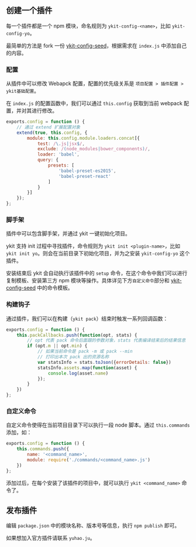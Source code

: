 ## 创建一个插件

每一个插件都是一个 npm 模块，命名规则为 `ykit-config-<name>`，比如 `ykit-config-yo`。

最简单的方法是 fork 一份 [ykit-config-seed][2]，根据需求在 `index.js` 中添加自己的内容。

### 配置

从插件中可以修改 Webapck 配置，配置的优先级关系是 `项目配置 > 插件配置 > ykit基础配置`。

在 `index.js` 的配置函数中，我们可以通过 `this.config` 获取到当前 webpack 配置，并对其进行修改。

```javascript
exports.config = function () {
    // 通过 extend 扩展配置对象
    extend(true, this.config, {
        module: this.config.module.loaders.concat[{
            test: /\.js|jsx$/,
            exclude: /(node_modules|bower_components)/,
            loader: 'babel',
            query: {
                presets: [
                    'babel-preset-es2015',
                    'babel-preset-react'
                ]
            }
        }]
    });
};
```

### 脚手架

插件中可以包含脚手架，并通过 ykit 一键初始化项目。

ykit 支持 init 过程中寻找插件，命令规则为 `ykit init <plugin-name>`，比如 `ykit init yo`。则会在当前目录下初始化项目，并为之安装 `ykit-config-yo`
 这个插件。

安装结束后 ykit 会自动执行该插件中的 `setup` 命令，在这个命令中我们可以进行复制模板、安装第三方 npm 模块等操作。具体详见下方`自定义命令`部分和 [ykit-config-seed][2] 中的命令模板。

### 构建钩子

通过插件，我们可以在构建（`ykit pack`）结束时触发一系列回调函数：

```javascript
exports.config = function () {
    this.packCallbacks.push(function(opt, stats) {
        // opt 代表 pack 命令后面跟的参数对象，stats 代表编译结束后的结果信息
        if (opt.m || opt.min) {
            // 如果当前命令是 pack -m 或 pack --min
            // 打印出本次 pack 出的资源名称
            var statsInfo = stats.toJson({errorDetails: false})
            statsInfo.assets.map(function(asset) {
                console.log(asset.name)
            });
        }
    })
};
```

### 自定义命令

自定义命令使得在当前项目目录下可以执行一段 node 脚本。通过 `this.commands` 添加，如：

```javascript
exports.config = function () {
    this.commands.push({
        name: '<command_name>',
        module: require('./commands/<command_name>.js')
    })
};
```

添加过后，在每个安装了该插件的项目中，就可以执行 `ykit <command_name>` 命令了。

## 发布插件

编辑 `package.json` 中的模块名称、版本号等信息，执行 `npm publish` 即可。

如果想加入官方插件请联系 `yuhao.ju`。

[1]: http://gitlab.corp.qunar.com/mfe/ykit-config-qunar
[2]: http://gitlab.corp.qunar.com/mfe/ykit-config-seed
[3]: https://docs.npmjs.com/misc/developers
